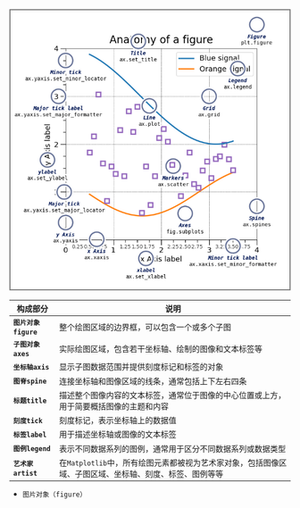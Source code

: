 <img src="./_Resouces/anatomy_of_a_figure.png" style="zoom:72%;" />

| 构成部分             | 说明                                                         |
| -------------------- | ------------------------------------------------------------ |
| **`图片对象figure`** | 整个绘图区域的边界框，可以包含一个或多个子图                 |
| **`子图对象axes`**   | 实际绘图区域，包含若干坐标轴、绘制的图像和文本标签等         |
| **`坐标轴axis`**     | 显示子图数据范围并提供刻度标记和标签的对象                   |
| **`图脊spine`**      | 连接坐标轴和图像区域的线条，通常包括上下左右四条             |
| **`标题title`**      | 描述整个图像内容的文本标签，通常位于图像的中心位置或上方，用于简要概括图像的主题和内容 |
| **`刻度tick`**       | 刻度标记，表示坐标轴上的数据值                               |
| **`标签label`**      | 用于描述坐标轴或图像的文本标签                               |
| **`图例legend`**     | 表示不同数据系列的图例，通常用于区分不同数据系列或数据类型   |
| **`艺术家artist`**   | 在`Matplotlib`中，所有绘图元素都被视为艺术家对象，包括图像区域、子图区域、坐标轴、刻度、标签、图例等等 |



- `图片对象（figure）`